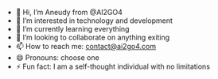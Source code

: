 - 👋 Hi, I’m Aneudy from @AI2GO4
- 👀 I’m interested in technology and development
- 🌱 I’m currently learning everything
- 💞️ I’m looking to collaborate on anything exiting
- 📫 How to reach me: contact@ai2go4.com
- 😄 Pronouns: choose one
- ⚡ Fun fact: I am a self-thought individual with no limitations

<!---
AI2GO4/AI2GO4 is a ✨ special ✨ repository because its `README.md` (this file) appears on your GitHub profile.
You can click the Preview link to take a look at your changes.
--->
